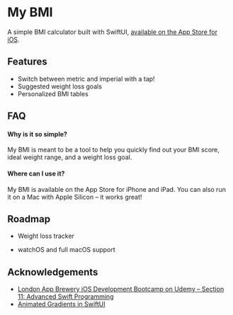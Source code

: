 # My BMI

A simple BMI calculator built with SwiftUI, [available on the App Store for iOS](https://apps.apple.com/ca/app/my-bmi/id1560378199).
## Features

- Switch between metric and imperial with a tap!
- Suggested weight loss goals
- Personalized BMI tables

  
## FAQ

#### Why is it so simple?

My BMI is meant to be a tool to help you quickly find out your BMI score, ideal weight range, and a weight loss goal. 

#### Where can I use it?

My BMI is available on the App Store for iPhone and iPad. You can also run it on a Mac with Apple Silicon – it works great!

  
## Roadmap

- Weight loss tracker

- watchOS and full macOS support

  
## Acknowledgements

 - [London App Brewery iOS Development Bootcamp on Udemy – Section 11: Advanced Swift Programming](https://www.udemy.com/course/ios-13-app-development-bootcamp/learn/lecture/16253100#overview)
 - [Animated Gradients in SwiftUI](https://nerdyak.tech/development/2019/09/30/animating-gradients-swiftui.html)
  
